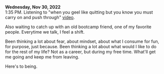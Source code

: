 **Wednesday, Nov 30, 2022**  
1:35 PM. Listening to "when you geel like quitting but you know you must carry on and push through" [video](https://www.youtube.com/watch?v=vtFA9rLIuTs&t=2953s).

Also waiting to catch up with an old bootcamp friend, one of my favorite people. Everytime we talk, I feel a shift. 

Been thinking a lot about fear, about mindset, about what I consume for fun, for purpose, just because. Been thinking a lot about what would I like to do for the rest of my life? Not as a career, but during my free time. What'll get me going and keep me from leaving.

Here's to being.
